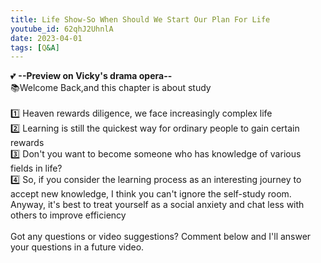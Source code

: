 ```yaml
---
title: Life Show-So When Should We Start Our Plan For Life
youtube_id: 62qhJ2UhnlA
date: 2023-04-01
tags: [Q&A]
---
```

💕 **--Preview on Vicky's drama opera--**
<br />
📚Welcome Back,and this chapter is about study
<br />
<br />
1️⃣ Heaven rewards diligence, we face increasingly complex life 
<br /> 
2️⃣ Learning is still the quickest way for ordinary people to gain certain rewards
<br />
3️⃣ Don't you want to become someone who has knowledge of various fields in life?
<br />
4️⃣ So, if you consider the learning process as an interesting journey to accept new knowledge, I think you can't ignore the self-study room. Anyway, it's best to treat yourself as a social anxiety and chat less with others to improve efficiency
<br />
<br />
Got any questions or video suggestions? Comment below and I'll answer your questions in a future video.
